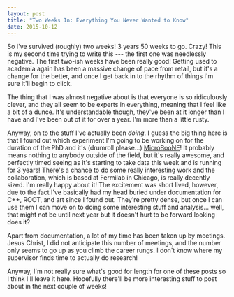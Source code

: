 ```yaml
---
layout: post
title: "Two Weeks In: Everything You Never Wanted to Know"
date: 2015-10-12
---
```


So I've survived (roughly) two weeks! 3 years 50 weeks to go. Crazy! This is my second time trying to write this --- the first one was needlessly negative. The first two-ish weeks have been really good! Getting used to academia again has been a massive change of pace from retail, but it's a change for the better, and once I get back in to the rhythm of things I'm sure it'll begin to click.

The thing that I was almost negative about is that everyone is so ridiculously clever, and they all seem to be experts in everything, meaning that I feel like a bit of a dunce. It's understandable though, they've been at it longer than I have and I've been out of it for over a year. I'm more than a little rusty.

Anyway, on to the stuff I've actually been *doing*. I guess the big thing here is that I found out which experiment I'm going to be working on for the duration of the PhD and it's (drumroll please...) [MicroBooNE](http://www-microboone.fnal.gov/)! It probably means nothing to anybody outside of the field, but it's really awesome, and perfectly timed seeing as it's starting to take data this week and is running for 3 years! There's a chance to do some really interesting work and the collaboration, which is based at Fermilab in Chicago, is really decently sized. I'm really happy about it! The excitement was short lived, however, due to the fact I've basically had my head buried under documentation for C++, ROOT, and art since I found out. They're pretty dense, but once I can use them I can move on to doing some interesting stuff and analysis... well, that might not be until next year but it doesn't hurt to be forward looking does it?

Apart from documentation, a lot of my time has been taken up by meetings. Jesus Christ, I did not anticipate this number of meetings, and the number only seems to go up as you climb the career rungs. I don't know where my supervisor finds time to actually do research! 

Anyway, I'm not really sure what's good for length for one of these posts so I think I'll leave it here. Hopefully there'll be more interesting stuff to post about in the next couple of weeks!
